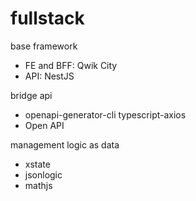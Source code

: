 # fullstack

base framework

- FE and BFF: Qwik City
- API: NestJS

bridge api

- openapi-generator-cli typescript-axios
- Open API

management logic as data

- xstate
- jsonlogic
- mathjs
